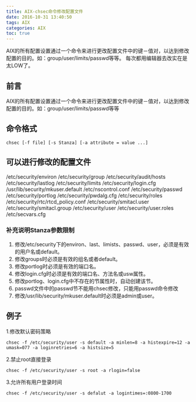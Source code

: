 ```yaml
---
title: AIX-chsec命令修改配置文件
date: 2016-10-31 13:40:50
tags: AIX
categories: AIX
toc: true
---
```

AIX的所有配置设置通过一个命令来进行更改配置文件中的键－值对，以达到修改配置的目的。如：group/user/limits/passwd等等。
每次都用编辑器去改实在是太LOW了。
<!--more-->
## 前言
AIX的所有配置设置通过一个命令来进行更改配置文件中的键－值对，以达到修改配置的目的。如：group/user/limits/passwd等等
## 命令格式

	chsec [-f file] [-s Stanza] [-a attribute = value ...]
## 可以进行修改的配置文件
/etc/security/environ
/etc/security/group
/etc/security/audit/hosts
/etc/security/lastlog
/etc/security/limits
/etc/security/login.cfg
/usr/lib/security/mkuser.default
/etc/nscontrol.conf
/etc/security/passwd
/etc/security/portlog
/etc/security/pwdalg.cfg
/etc/security/roles
/etc/security/rtc/rtcd_policy.conf
/etc/security/smitacl.user
/etc/security/smitacl.group
/etc/security/user
/etc/security/user.roles
/etc/secvars.cfg
### 补充说明Stanza参数限制  

1. 修改/etc/security下的environ、last、limists、passwd、user，必须是有效的用户名或default。
2. 修改groups时必须是有效的组名或者default。
3. 修改portlog时必须是有效的端口名。
4. 修改login.cfg时必须是有效的端口名、方法名或usw属性。
5. 修改portlog、login.cfg中不存在的节属性时，自动创建该节。
6. passwd文件中的passwd节不能用chsec修改，只能用passwd命令修改
7. 修改/usr/lib/security/mkuser.default时必须是admin或user。

## 例子
1.修改默认密码策略  

	chsec -f /etc/security/user -s default -a minlen=8 -a histexpire=12 -a umask=077 -a loginretries=6 -a histsize=5
2.禁止root直接登录  

	chsec -f /etc/security/user -s root -a rlogin=false
3.允许所有用户登录时间  

	chsec -f /etc/security/user -s defalut -a logintimes=:0800-1700
